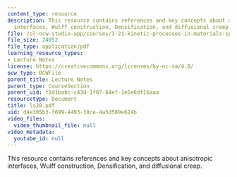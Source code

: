 ```yaml
---
content_type: resource
description: This resource contains references and key concepts about anisotropic
  interfaces, Wulff construction, Densification, and diffusional creep.
file: /ol-ocw-studio-app/courses/3-21-kinetic-processes-in-materials-spring-2006/d4e305b3f699449338ce4a5d589e624b_ls20.pdf
file_size: 24052
file_type: application/pdf
learning_resource_types:
- Lecture Notes
license: https://creativecommons.org/licenses/by-nc-sa/4.0/
ocw_type: OCWFile
parent_title: Lecture Notes
parent_type: CourseSection
parent_uid: f1d1babc-c43d-1f07-64ef-1e5e6df16aaa
resourcetype: Document
title: ls20.pdf
uid: d4e305b3-f699-4493-38ce-4a5d589e624b
video_files:
  video_thumbnail_file: null
video_metadata:
  youtube_id: null
---
```

This resource contains references and key concepts about anisotropic interfaces, Wulff construction, Densification, and diffusional creep.